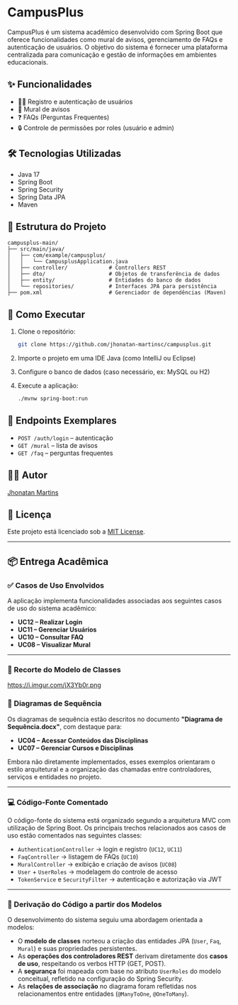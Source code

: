 # CampusPlus

CampusPlus é um sistema acadêmico desenvolvido com Spring Boot que oferece funcionalidades como mural de avisos, gerenciamento de FAQs e autenticação de usuários. O objetivo do sistema é fornecer uma plataforma centralizada para comunicação e gestão de informações em ambientes educacionais.

## ✨ Funcionalidades

- 🧑‍💼 Registro e autenticação de usuários
- 📢 Mural de avisos
- ❓ FAQs (Perguntas Frequentes)
- 🔒 Controle de permissões por roles (usuário e admin)

## 🛠️ Tecnologias Utilizadas

- Java 17
- Spring Boot
- Spring Security
- Spring Data JPA
- Maven

## 📁 Estrutura do Projeto

```
campusplus-main/
├── src/main/java/
│   ├── com/example/campusplus/
│   │   └── CampusplusApplication.java
│   ├── controller/             # Controllers REST
│   ├── dto/                    # Objetos de transferência de dados
│   ├── entity/                 # Entidades do banco de dados
│   └── repositories/           # Interfaces JPA para persistência
├── pom.xml                     # Gerenciador de dependências (Maven)
```

## 🚀 Como Executar

1. Clone o repositório:
   ```bash
   git clone https://github.com/jhonatan-martinsc/campusplus.git
   ```

2. Importe o projeto em uma IDE Java (como IntelliJ ou Eclipse)

3. Configure o banco de dados (caso necessário, ex: MySQL ou H2)

4. Execute a aplicação:
   ```bash
   ./mvnw spring-boot:run
   ```

## 🧪 Endpoints Exemplares

- `POST /auth/login` – autenticação
- `GET /mural` – lista de avisos
- `GET /faq` – perguntas frequentes

## 👨‍💻 Autor

[Jhonatan Martins](https://github.com/jhonatan-martinsc)

## 📄 Licença

Este projeto está licenciado sob a [MIT License](LICENSE).


---

## 📦 Entrega Acadêmica

### ✅ Casos de Uso Envolvidos

A aplicação implementa funcionalidades associadas aos seguintes casos de uso do sistema acadêmico:

- **UC12 – Realizar Login**  
- **UC11 – Gerenciar Usuários**  
- **UC10 – Consultar FAQ**  
- **UC08 – Visualizar Mural**

---

### 🧩 Recorte do Modelo de Classes

https://i.imgur.com/jX3Yb0r.png

### 📜 Diagramas de Sequência

Os diagramas de sequência estão descritos no documento **"Diagrama de Sequência.docx"**, com destaque para:

- **UC04 – Acessar Conteúdos das Disciplinas**
- **UC07 – Gerenciar Cursos e Disciplinas**

Embora não diretamente implementados, esses exemplos orientaram o estilo arquitetural e a organização das chamadas entre controladores, serviços e entidades no projeto.

---

### 💻 Código-Fonte Comentado

O código-fonte do sistema está organizado segundo a arquitetura MVC com utilização de Spring Boot. Os principais trechos relacionados aos casos de uso estão comentados nas seguintes classes:

- `AuthenticationController` → login e registro (`UC12`, `UC11`)
- `FaqController` → listagem de FAQs (`UC10`)
- `MuralController` → exibição e criação de avisos (`UC08`)
- `User` + `UserRoles` → modelagem do controle de acesso
- `TokenService` e `SecurityFilter` → autenticação e autorização via JWT

---

### 🧠 Derivação do Código a partir dos Modelos

O desenvolvimento do sistema seguiu uma abordagem orientada a modelos:

- O **modelo de classes** norteou a criação das entidades JPA (`User`, `Faq`, `Mural`) e suas propriedades persistentes.
- As **operações dos controladores REST** derivam diretamente dos **casos de uso**, respeitando os verbos HTTP (GET, POST).
- A **segurança** foi mapeada com base no atributo `UserRoles` do modelo conceitual, refletido na configuração do Spring Security.
- As **relações de associação** no diagrama foram refletidas nos relacionamentos entre entidades (`@ManyToOne`, `@OneToMany`).
